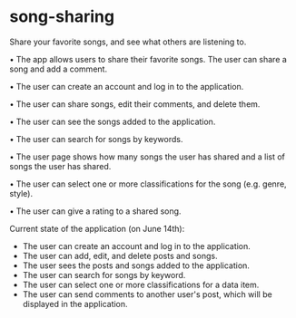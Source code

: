 # song-sharing
Share your favorite songs, and see what others are listening to.


• The app allows users to share their favorite songs. The user can share a song and add a comment.

• The user can create an account and log in to the application.

• The user can share songs, edit their comments, and delete them.

• The user can see the songs added to the application.

• The user can search for songs by keywords.

• The user page shows how many songs the user has shared and a list of songs the user has shared.

• The user can select one or more classifications for the song (e.g. genre, style).

• The user can give a rating to a shared song.


Current state of the application (on June 14th):
- The user can create an account and log in to the application.
- The user can add, edit, and delete posts and songs.
- The user sees the posts and songs added to the application.
- The user can search for songs by keyword.
- The user can select one or more classifications for a data item. 
- The user can send comments to another user's post, which will be displayed in the application.
